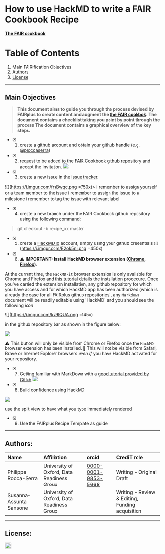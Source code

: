 # How to use HackMD to write a FAIR Cookbook Recipe 

**[The FAIR cookbook](https://fairplus.github.io/the-fair-cookbook/intro)**


# Table of Contents
1. [Main FAIRification Objectives](#Main%20FAIRification%20Objectives)
2. [Authors](#Authors)
8. [License](#License)

---

## Main Objectives

>**This document aims to guide you through the process devised by FAIRplus to create content and augment the [the FAIR cookbok](https://fairplus.github.io/the-fair-cookbook/intro).
The document contains a checklist taking you point by point through the process
The document contains a graphical overview of the key steps.**



- [x] 1. create a github account and obtain your github handle (e.g. [@proccaserra](https://github.com/proccaserra)) 

- [x] 2. request to be added to the [FAIR Cookbook github repository](https://github.com/FAIRplus/the-fair-cookbook) and accept the invitation.
![](https://i.imgur.com/wyTn5aS.png)

- [x] 3. create a new issue in the [issue tracker](https://github.com/FAIRplus/the-fair-cookbook/issues).

![](https://i.imgur.com/frsBwqc.png =750x)>
    :information_source:  remember to assign yourself or a team member to the issue
    :information_source:  remember to assign the issue to a milestone
    :information_source: remember to tag the issue with relevant label

- [x] 4. create a new branch under the FAIR Cookbook github repository using the following command:
> git checkout -b recipe_xx master

- [x] 5. create a [HackMD.io](https://hackmd.io) account, simply using your github credentials
![](https://i.imgur.com/E2ok5ni.png =450x)

- [x] 6. :warning: **IMPORTANT: Install HackMD browser extension ([Chrome](https://chrome.google.com/webstore/detail/hackmd-it/cnephjboabhkldgfpdokefccdofncdjh), [Firefox](https://addons.mozilla.org/en-US/firefox/addon/hackmd-it/?src=search))**.

At the current time, the `HackMD-it` browser extension is only available for Chrome and Firefox and [this tutorial](https://hackmd.io/s/hackmd-it) details the installation procedure. 
Once you've carried the extension installation, any github repository for which you have access and for which HackMD app has been authorized (which is already the case for all FAIRplus github repositories), any `Markdown` document will be readily editable using 'HackMD' and you should see the following *icon* 

![](https://i.imgur.com/k79IQUA.png =145x)


in the github repository bar as shown in the figure below:


![](https://i.imgur.com/yI8TRNM.png)

:warning: This button will only be visible from Chrome or Firefox once the `HackMD` browser extension has been installed. 
:octopus: This will not be visible from Safari, Brave or Internet Explorer browsers *even if* you have HackMD activated for your repository.


- [x] 7. Getting familiar with MarkDown with a [good tutorial provided by Gitlab](https://about.gitlab.com/handbook/engineering/ux/technical-writing/markdown-guide/)
![](https://i.imgur.com/Kt3d9eo.png)


- [x] 8. Build confidence using HackMD

![](https://i.imgur.com/bt012cm.png)

use the split view to have what you type immediately rendered

- [x] 9. Use the FAIRplus Recipe Template as guide


___
## Authors:

| Name | Affiliation  | orcid | CrediT role  |
| :------------- | :------------- | :------------- |:------------- |
| Philippe Rocca-Serra |  University of Oxford, Data Readiness Group| [0000-0001-9853-5668](https://orcid.org/orcid.org/0000-0001-9853-5668) | Writing - Original Draft |
| Susanna-Assunta Sansone |  University of Oxford, Data Readiness Group | | Writing - Review & Editing, Funding acquisition | 

___
## License:

<a href="https://creativecommons.org/licenses/by/4.0/"><img src="https://mirrors.creativecommons.org/presskit/buttons/80x15/png/by-sa.png" height="20"/></a>
